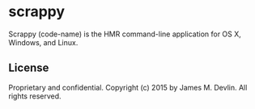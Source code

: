 scrappy
=======
Scrappy (code-name) is the HMR command-line application for OS X, Windows, and Linux.

## License

Proprietary and confidential. Copyright (c) 2015 by James M. Devlin. All rights reserved.
